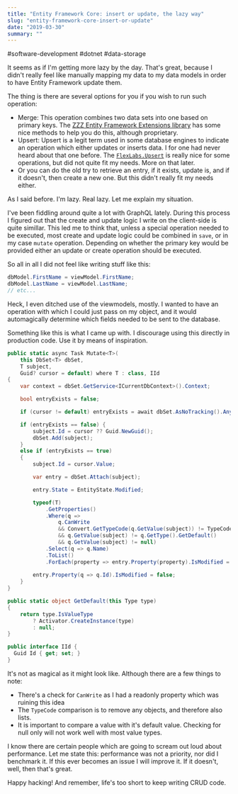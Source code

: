 ```yaml
---
title: "Entity Framework Core: insert or update, the lazy way"
slug: "entity-framework-core-insert-or-update"
date: "2019-03-30"
summary: ""
---
```


#software-development #dotnet #data-storage

It seems as if I'm getting more lazy by the day. That's great, because I didn't really feel like manually mapping my data to my data models in order to have Entity Framework update them.

The thing is there are several options for you if you wish to run such operation:

- Merge: This operation combines two data sets into one based on primary keys. The [ZZZ Entity Framework Extensions library](https://entityframework-extensions.net/bulk-merge) has some nice methods to help you do this, although proprietary.
- Upsert: Upsert is a legit term used in some database engines to indicate an operation which either updates or inserts data. I for one had never heard about that one before. The [`FlexLabs.Upsert`](https://github.com/artiomchi/FlexLabs.Upsert) is really nice for some operations, but did not quite fit my needs. More on that later.
- Or you can do the old try to retrieve an entry, if it exists, update is, and if it doesn't, then create a new one. But this didn't really fit my needs either.

As I said before. I'm lazy. Real lazy. Let me explain my situation.

I've been fiddling around quite a lot with GraphQL lately. During this process I figured out that the create and update logic I write on the client-side is quite simillar. This led me to think that, unless a special operation needed to be executed, most create and update logic could be combined in `save`, or in my case `mutate` operation. Depending on whether the primary key would be provided either an update or create operation should be executed.

So all in all I did not feel like writing stuff like this:

```csharp
dbModel.FirstName = viewModel.FirstName;
dbModel.LastName = viewModel.LastName;
// etc...
```

Heck, I even ditched use of the viewmodels, mostly. I wanted to have an operation with which I could just pass on my object, and it would automagically determine which fields needed to be sent to the database.

Something like this is what I came up with. I discourage using this directly in production code. Use it by means of inspiration.

```csharp
public static async Task Mutate<T>(
    this DbSet<T> dbSet,
    T subject,
    Guid? cursor = default) where T : class, IId
{
    var context = dbSet.GetService<ICurrentDbContext>().Context;

    bool entryExists = false;

    if (cursor != default) entryExists = await dbSet.AsNoTracking().AnyAsync(q => q.Id == cursor);

    if (entryExists == false) {
        subject.Id = cursor ?? Guid.NewGuid();
        dbSet.Add(subject);
    }
    else if (entryExists == true)
    {
        subject.Id = cursor.Value;

        var entry = dbSet.Attach(subject);

        entry.State = EntityState.Modified;

        typeof(T)
            .GetProperties()
            .Where(q =>
                q.CanWrite
                && Convert.GetTypeCode(q.GetValue(subject)) != TypeCode.Object
                && q.GetValue(subject) != q.GetType().GetDefault()
                && q.GetValue(subject) != null)
            .Select(q => q.Name)
            .ToList()
            .ForEach(property => entry.Property(property).IsModified = true);
                
        entry.Property(q => q.Id).IsModified = false;
    }
}

public static object GetDefault(this Type type)
{
    return type.IsValueType
        ? Activator.CreateInstance(type)
        : null;
}

public interface IId {
  Guid Id { get; set; }
}
```

It's not as magical as it might look like. Although there are a few things to note:

- There's a check for `CanWrite` as I had a readonly property which was ruining this idea
- The `TypeCode` comparison is to remove any objects, and therefore also lists.
- It is important to compare a value with it's default value. Checking for null only will not work well with most value types.

I know there are certain people which are going to scream out loud about performance. Let me state this: performance was not a priority, nor did I benchmark it. If this ever becomes an issue I will improve it. If it doesn't, well, then that's great.

Happy hacking! And remember, life's too short to keep writing CRUD code.

